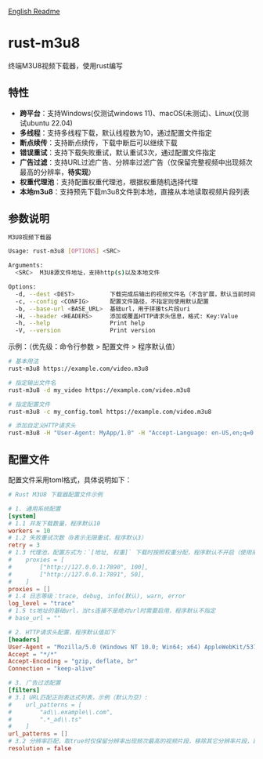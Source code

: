 [English Readme](readme_en.md)

# rust-m3u8

终端M3U8视频下载器，使用rust编写

## 特性

- **跨平台**：支持Windows(仅测试windows 11)、macOS(未测试)、Linux(仅测试ubuntu 22.04)
- **多线程**：支持多线程下载，默认线程数为10，通过配置文件指定
- **断点续传**：支持断点续传，下载中断后可以继续下载
- **错误重试**：支持下载失败重试，默认重试3次，通过配置文件指定
- **广告过滤**：支持URL过滤广告、分辨率过滤广告（仅保留完整视频中出现频次最高的分辨率，**待实现**）
- **权重代理池**：支持配置权重代理池，根据权重随机选择代理
- **本地m3u8**：支持预先下载m3u8文件到本地，直接从本地读取视频片段列表

## 参数说明

```bash
M3U8视频下载器

Usage: rust-m3u8 [OPTIONS] <SRC>

Arguments:
  <SRC>  M3U8源文件地址，支持http(s)以及本地文件

Options:
  -d, --dest <DEST>          下载完成后输出的视频文件名（不含扩展，默认当前时间）
  -c, --config <CONFIG>      配置文件路径，不指定则使用默认配置
  -b, --base-url <BASE_URL>  基础url，用于拼接ts片段uri
  -H, --header <HEADERS>     添加或覆盖HTTP请求头信息，格式: Key:Value
  -h, --help                 Print help
  -V, --version              Print version
```

示例：（优先级：命令行参数 > 配置文件 > 程序默认值）
```bash
# 基本用法
rust-m3u8 https://example.com/video.m3u8

# 指定输出文件名
rust-m3u8 -d my_video https://example.com/video.m3u8

# 指定配置文件
rust-m3u8 -c my_config.toml https://example.com/video.m3u8

# 添加自定义HTTP请求头
rust-m3u8 -H "User-Agent: MyApp/1.0" -H "Accept-Language: en-US,en;q=0.9" https://example.com/video.m3u8
```

## 配置文件

配置文件采用toml格式，具体说明如下：

```toml
# Rust M3U8 下载器配置文件示例

# 1. 通用系统配置
[system]
# 1.1 并发下载数量，程序默认10
workers = 10
# 1.2 失败重试次数（0表示无限重试，程序默认3）
retry = 3
# 1.3 代理池，配置方式为：`[地址, 权重]` 下载时按照权重分配，程序默认不开启（使用系统网络环境），示例：
#    proxies = [
#        ["http://127.0.0.1:7890", 100],
#        ["http://127.0.0.1:7891", 50],
#    ]
proxies = []
# 1.4 日志等级：trace, debug, info(默认), warn, error
log_level = "trace"
# 1.5 ts地址的基础url，当ts连接不是绝对url时需要启用，程序默认不指定
# base_url = ""

# 2. HTTP请求头配置，程序默认值如下
[headers]
User-Agent = "Mozilla/5.0 (Windows NT 10.0; Win64; x64) AppleWebKit/537.36 (KHTML, like Gecko) Chrome/120.0.0.0 Safari/537.36"
Accept = "*/*"
Accept-Encoding = "gzip, deflate, br"
Connection = "keep-alive"

# 3. 广告过滤配置
[filters]
# 3.1 URL匹配正则表达式列表，示例（默认为空）:
#    url_patterns = [
#        "ad\\.example\\.com",
#        ".*_ad\\.ts"
#    ]
url_patterns = []
# 3.2 分辨率匹配，取true时仅保留分辨率出现频次最高的视频片段，移除其它分辨率片段，默认不开启
resolution = false
```